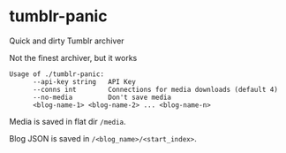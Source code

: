 # tumblr-panic
Quick and dirty Tumblr archiver

Not the finest archiver, but it works
```
Usage of ./tumblr-panic:
      --api-key string   API Key
      --conns int        Connections for media downloads (default 4)
      --no-media         Don't save media
      <blog-name-1> <blog-name-2> ... <blog-name-n>
```

Media is saved in flat dir `/media`.

Blog JSON is saved in `/<blog_name>/<start_index>`.
